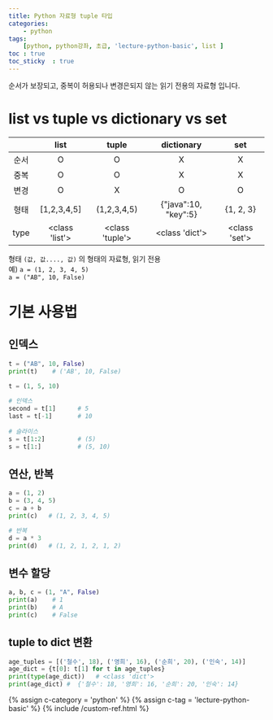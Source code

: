 ```yaml
---
title: Python 자료형 tuple 타입
categories: 
    - python
tags: 
    [python, python강좌, 초급, 'lecture-python-basic', list ]
toc : true
toc_sticky  : true    
---
```

순서가 보장되고, 중복이 허용되나 변경은되지 않는 읽기 전용의 자료형 입니다.   

# list vs tuple vs dictionary vs set

|  | list | tuple | dictionary | set |
|:---:|:---:|:---:|:---:|:---:|
| 순서 | O | O | X | X | 
| 중복 | O | O | X | X |
| 변경 | O | X | O | O |
| 형태 | [1,2,3,4,5] | (1,2,3,4,5) | {"java":10, "key":5} | {1, 2, 3} |
| type | <class 'list'> | <class 'tuple'> | <class 'dict'> | <class 'set'> |

형태 `(값, 값...., 값)` 의 형태의 자료형, 읽기 전용    
예)
 `a = (1, 2, 3, 4, 5)`   
 `a = ("AB", 10, False)`   

# 기본 사용법
## 인덱스
```python
t = ("AB", 10, False)
print(t)    # ('AB', 10, False)

t = (1, 5, 10)
 
# 인덱스
second = t[1]      # 5
last = t[-1]       # 10
 
# 슬라이스
s = t[1:2]         # (5)
s = t[1:]          # (5, 10)

```
## 연산, 반복
```python
a = (1, 2)
b = (3, 4, 5)
c = a + b
print(c)   # (1, 2, 3, 4, 5)

# 반복
d = a * 3
print(d)   # (1, 2, 1, 2, 1, 2)
```

## 변수 할당
```python
a, b, c = (1, "A", False)
print(a)    # 1
print(b)    # A
print(c)    # False
```

## tuple to dict 변환
```python
age_tuples = [('철수', 18), ('영희', 16), ('순희', 20), ('인숙', 14)]
age_dict = {t[0]: t[1] for t in age_tuples}
print(type(age_dict))   # <class 'dict'>
print(age_dict) #  {'철수': 18, '영희': 16, '순희': 20, '인숙': 14}

```

{% assign c-category = 'python' %}
{% assign c-tag = 'lecture-python-basic' %}
{% include /custom-ref.html %}